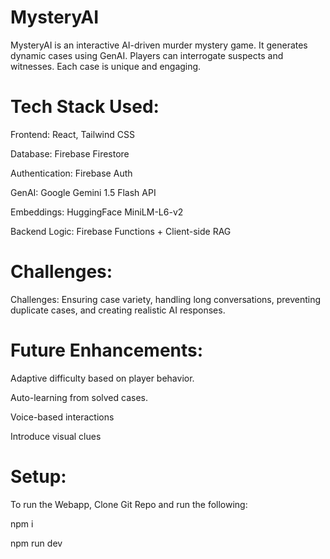 # MysteryAI

MysteryAI is an interactive AI-driven murder mystery game. It generates dynamic cases using GenAI. Players can interrogate suspects and witnesses. Each case is unique and engaging. 


# Tech Stack Used:

Frontend: React, Tailwind CSS

Database: Firebase Firestore

Authentication: Firebase Auth

GenAI: Google Gemini 1.5 Flash API

Embeddings: HuggingFace MiniLM-L6-v2

Backend Logic: Firebase Functions + Client-side RAG


# Challenges:

Challenges: Ensuring case variety, handling long conversations, preventing duplicate cases, and creating realistic AI responses.


# Future Enhancements:

Adaptive difficulty based on player behavior.

Auto-learning from solved cases.

Voice-based interactions

Introduce visual clues


# Setup:

To run the Webapp, Clone Git Repo and run the following:

 npm i 
 
 npm run dev 

